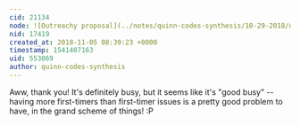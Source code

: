 ```yaml
---
cid: 21134
node: ![Outreachy proposal](../notes/quinn-codes-synthesis/10-29-2018/outreachy-proposal)
nid: 17419
created_at: 2018-11-05 08:39:23 +0000
timestamp: 1541407163
uid: 553069
author: quinn-codes-synthesis
---
```


Aww, thank you! It's definitely busy, but it seems like it's "good busy" -- having more first-timers than first-timer issues is a pretty good problem to have, in the grand scheme of things! :P